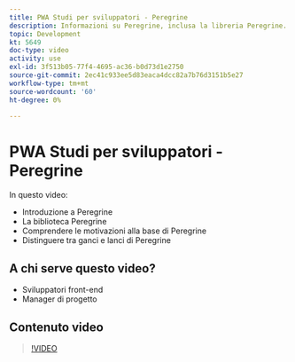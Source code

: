 ```yaml
---
title: PWA Studi per sviluppatori - Peregrine
description: Informazioni su Peregrine, inclusa la libreria Peregrine. Comprendere la motivazione dietro Peregrine ​ le differenze tra ganci e talon di Peregrine.
topic: Development
kt: 5649
doc-type: video
activity: use
exl-id: 3f513b05-77f4-4695-ac36-b0d73d1e2750
source-git-commit: 2ec41c933ee5d83eaca4dcc82a7b76d3151b5e27
workflow-type: tm+mt
source-wordcount: '60'
ht-degree: 0%

---
```


# PWA Studi per sviluppatori - Peregrine

In questo video:

- Introduzione a Peregrine
- La biblioteca Peregrine
- Comprendere le motivazioni alla base di Peregrine
- Distinguere tra ganci e lanci di Peregrine

## A chi serve questo video?

- Sviluppatori front-end
- Manager di progetto

## Contenuto video

>[!VIDEO](https://video.tv.adobe.com/v/35720?quality=12&learn=on)
